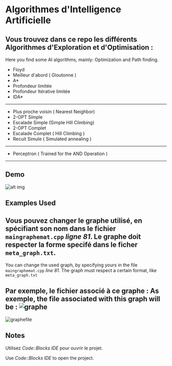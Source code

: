  # Algorithmes d'Intelligence Artificielle 

Vous trouvez dans ce repo les différents Algorithmes d'**Exploration** et d'**Optimisation** : 
--- 
Here you find some AI algorithms, mainly: Optimization and Path finding.

 * Floyd 
 * Meilleur d'abord ( Gloutonne )
 * A* 
 * Profondeur limitée 
 * Profondeur Itérative limitée
 * IDA*
---
 * Plus proche voisin ( Nearest Neighbor)
 * 2-OPT Simple 
 * Escalade Simple (Simple Hill Climbing)
 * 2-OPT Complet 
 * Escalade Complet ( Hill Climbing )
 * Recuit Simule ( Simulated annealing )
--- 
 * Perceptron ( Trained for the AND Operation ) 
---
## Demo 

![alt img](https://github.com/ayoubensalem/AI-algorithms/blob/master/demo/anim.gif)

## Examples Used 

Vous pouvez changer le graphe utilisé, en spécifiant son nom dans le fichier `maingraphemat.cpp` *ligne 81*. 
Le graphe doit respecter la forme specifé dans le ficher `meta_graph.txt`. 
--- 
You can change the used graph, by specifying yours in the file `maingraphemat.cpp` *line 81*. 
The graph must respect a certain format, like `meta_graph.txt`

Par exemple, le fichier associé à ce graphe : 
As exemple, the file associated with this graph will be : 
![graphe](https://github.com/ayoubensalem/AI-algorithms/blob/master/demo/graph.png)
---
![graphefile](https://github.com/ayoubensalem/AI-algorithms/blob/master/demo/test.png)
  
## Notes 
Utilisez *Code::Blocks IDE* pour ouvrir le projet.

Use *Code::Blocks IDE* to open the project.
